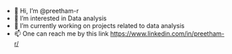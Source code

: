 - 👋 Hi, I’m @preetham-r
- 👀 I’m interested in Data analysis
- 🌱 I’m currently working on projects related to data analysis
- 📫 One can reach me by this link  https://www.linkedin.com/in/preetham-r/

<!---
preetham-r/preetham-r is a ✨ special ✨ repository because its `README.md` (this file) appears on your GitHub profile.
You can click the Preview link to take a look at your changes.
--->
